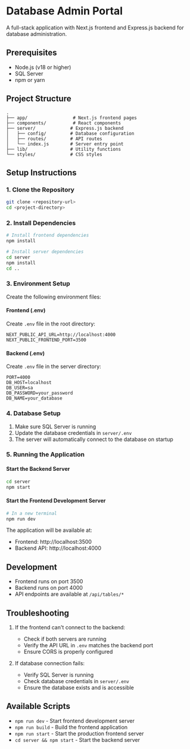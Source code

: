 # Database Admin Portal

A full-stack application with Next.js frontend and Express.js backend for database administration.

## Prerequisites

- Node.js (v18 or higher)
- SQL Server
- npm or yarn

## Project Structure

```
.
├── app/                 # Next.js frontend pages
├── components/          # React components
├── server/             # Express.js backend
│   ├── config/         # Database configuration
│   ├── routes/         # API routes
│   └── index.js        # Server entry point
├── lib/                # Utility functions
└── styles/             # CSS styles
```

## Setup Instructions

### 1. Clone the Repository
```bash
git clone <repository-url>
cd <project-directory>
```

### 2. Install Dependencies
```bash
# Install frontend dependencies
npm install

# Install server dependencies
cd server
npm install
cd ..
```

### 3. Environment Setup

Create the following environment files:

#### Frontend (.env)
Create `.env` file in the root directory:
```
NEXT_PUBLIC_API_URL=http://localhost:4000
NEXT_PUBLIC_FRONTEND_PORT=3500
```

#### Backend (.env)
Create `.env` file in the server directory:
```
PORT=4000
DB_HOST=localhost
DB_USER=sa
DB_PASSWORD=your_password
DB_NAME=your_database
```

### 4. Database Setup

1. Make sure SQL Server is running
2. Update the database credentials in `server/.env`
3. The server will automatically connect to the database on startup

### 5. Running the Application

#### Start the Backend Server
```bash
cd server
npm start
```

#### Start the Frontend Development Server
```bash
# In a new terminal
npm run dev
```

The application will be available at:
- Frontend: http://localhost:3500
- Backend API: http://localhost:4000

## Development

- Frontend runs on port 3500
- Backend runs on port 4000
- API endpoints are available at `/api/tables/*`

## Troubleshooting

1. If the frontend can't connect to the backend:
   - Check if both servers are running
   - Verify the API URL in `.env` matches the backend port
   - Ensure CORS is properly configured

2. If database connection fails:
   - Verify SQL Server is running
   - Check database credentials in `server/.env`
   - Ensure the database exists and is accessible

## Available Scripts

- `npm run dev` - Start frontend development server
- `npm run build` - Build the frontend application
- `npm run start` - Start the production frontend server
- `cd server && npm start` - Start the backend server 
